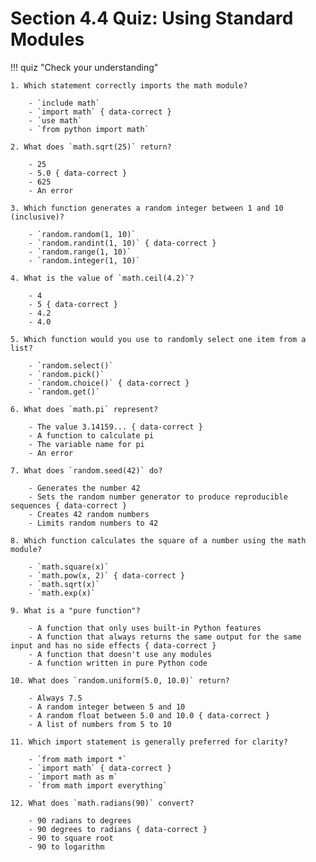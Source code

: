 # Section 4.4 Quiz: Using Standard Modules

!!! quiz "Check your understanding"

    1. Which statement correctly imports the math module?

        - `include math`
        - `import math` { data-correct }
        - `use math`
        - `from python import math`

    2. What does `math.sqrt(25)` return?

        - 25
        - 5.0 { data-correct }
        - 625
        - An error

    3. Which function generates a random integer between 1 and 10 (inclusive)?

        - `random.random(1, 10)`
        - `random.randint(1, 10)` { data-correct }
        - `random.range(1, 10)`
        - `random.integer(1, 10)`

    4. What is the value of `math.ceil(4.2)`?

        - 4
        - 5 { data-correct }
        - 4.2
        - 4.0

    5. Which function would you use to randomly select one item from a list?

        - `random.select()`
        - `random.pick()`
        - `random.choice()` { data-correct }
        - `random.get()`

    6. What does `math.pi` represent?

        - The value 3.14159... { data-correct }
        - A function to calculate pi
        - The variable name for pi
        - An error

    7. What does `random.seed(42)` do?

        - Generates the number 42
        - Sets the random number generator to produce reproducible sequences { data-correct }
        - Creates 42 random numbers
        - Limits random numbers to 42

    8. Which function calculates the square of a number using the math module?

        - `math.square(x)`
        - `math.pow(x, 2)` { data-correct }
        - `math.sqrt(x)`
        - `math.exp(x)`

    9. What is a "pure function"?

        - A function that only uses built-in Python features
        - A function that always returns the same output for the same input and has no side effects { data-correct }
        - A function that doesn't use any modules
        - A function written in pure Python code

    10. What does `random.uniform(5.0, 10.0)` return?

        - Always 7.5
        - A random integer between 5 and 10
        - A random float between 5.0 and 10.0 { data-correct }
        - A list of numbers from 5 to 10

    11. Which import statement is generally preferred for clarity?

        - `from math import *`
        - `import math` { data-correct }
        - `import math as m`
        - `from math import everything`

    12. What does `math.radians(90)` convert?

        - 90 radians to degrees
        - 90 degrees to radians { data-correct }
        - 90 to square root
        - 90 to logarithm
